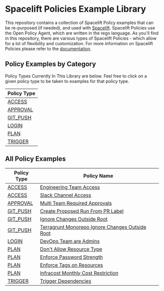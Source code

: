# Spacelift Policies Example Library

This repository contains a collection of Spacelift Policy examples that can be re-purposed (if needed), and used with [Spacelift](https://spacelift.io/). Spacelift Policies use the Open Policy Agent, which are written in the rego language. As you'll find in this repository, there are various types of Spacelift Policies - which allow for a lot of flexibility and customization. For more information on Spacelift Policies please refer to the [documentation](https://spacelift-io.app.spacelift.dev/policies).

## Policy Examples by Category

Policy Types Currently In This Library are below. Feel free to click on a given policy type to be taken to examples for that policy type.

| Policy Type |
| ------------- |
| [ACCESS](./access/)  |
| [APPROVAL](./approval)  |
| [GIT_PUSH](./git-push/)  |
| [LOGIN](./login)  |
| [PLAN](./plan)  |
| [TRIGGER](./trigger)  |

## All Policy Examples

| Policy Type | Policy Name |
| ------------- | ------------- |
| [ACCESS](./access/)  | [Engineering Team Access](./access/engineering-team-access.rego) |
| [ACCESS](./access/)  | [Slack Channel Access](./access/slack-channel-access.rego) |
| [APPROVAL](./approval)  | [Multi Team Required Approvals](./approval/multi-team-required-approvals.rego) |
| [GIT_PUSH](./git-push/)  | [Create Proposed Run From PR Label](./git-push/create-proposed-run-from-env-pr-label.rego) |
| [GIT_PUSH](./git-push/)  | [Ignore Changes Outside Root](./git-push/ignore-changes-outside-root.rego) |
| [GIT_PUSH](./git-push/)  | [Terragrunt Monorepo Ignore Changes Outside Root](./git-push/terragrunt-monorepo-ignore-changes-outside-root.rego) |
| [LOGIN](./login)  | [DevOps Team are Admins](./login/devops-are-admins.rego) |
| [PLAN](./plan)  | [Don't Allow Resource Type](./plan/dont-allow-resource-type.rego) |
| [PLAN](./plan)  | [Enforce Password Strength](./plan/enforce-password-length.rego) |
| [PLAN](./plan)  | [Enforce Tags on Resources](./plan/enforce-tags-on-resources.rego) |
| [PLAN](./plan)  | [Infracost Monthly Cost Restriction](./plan/infracost-monthly-cost-restriction.rego) |
| [TRIGGER](./trigger)  | [Trigger Dependencies](./trigger/trigger-dependencies.rego) |
